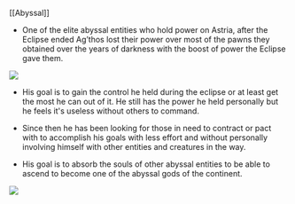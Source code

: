 [[Abyssal]]
- One of the elite abyssal entities who hold power on Astria, after the Eclipse ended Ag’thos lost their power over most of the pawns they obtained over the years of darkness with the boost of power the Eclipse gave them.

![](https://lh7-us.googleusercontent.com/v901QbhJ-MUGPHspkky2VcC1yVIkn1_mYzuNwGJlxECZ4K6IFHgrrVW4gdx_Ro_jsaxKoiyprt_Z6yjF8fqyN_EAOZHZ238HzoEtvGHWWq-eH26mtBJqdVsouPMgrXoJ-1wU0m9BTDWWXof4dytSKK4)

  

- His goal is to gain the control he held during the eclipse or at least get the most he can out of it. He still has the power he held personally but he feels it's useless without others to command.

- Since then he has been looking for those in need to contract or pact with to accomplish his goals with less effort and without personally involving himself with other entities and creatures in the way.

- His goal is to absorb the souls of other abyssal entities to be able to ascend to become one of the abyssal gods of the continent.

**![](https://lh7-us.googleusercontent.com/M67VDV0qOcC95drp6YoCjYzjGAuUsgFmRLdVc5KDhjAqQYC4lx4ntG6SoLfAYJ-WXeX0K5KieSEkxxr-OhvkreEmcQBE5SM-mSF1liw_hJ12WVIq8gTQoQzNn4LxcHOxpPYwVhTmbl8mMUjkfikTPOU)**